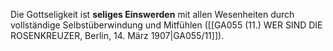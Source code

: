 
Die Gottseligkeit ist **seliges Einswerden** mit allen Wesenheiten durch vollständige Selbstüberwindung und Mitfühlen ([[GA055 (11.) WER SIND DIE ROSENKREUZER, Berlin, 14. März 1907|GA055/11]]).
